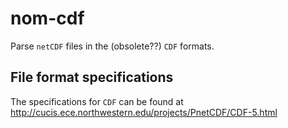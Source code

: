 # nom-cdf

Parse `netCDF` files in the (obsolete??) `CDF` formats.


## File format specifications

The specifications for `CDF` can be found at http://cucis.ece.northwestern.edu/projects/PnetCDF/CDF-5.html
